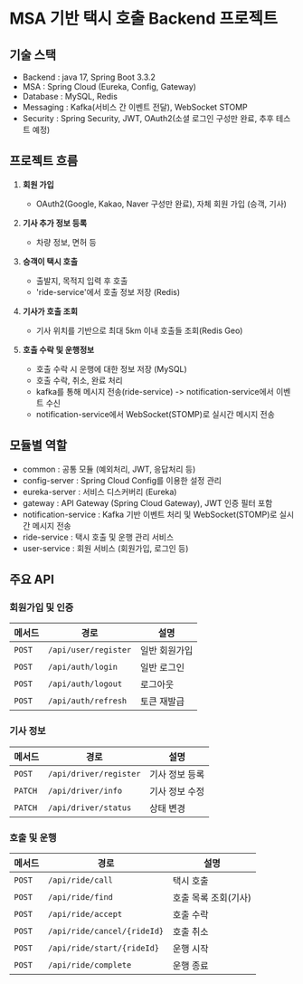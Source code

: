 # MSA 기반 택시 호출 Backend 프로젝트
## 기술 스택
- Backend : java 17, Spring Boot 3.3.2
- MSA : Spring Cloud (Eureka, Config, Gateway)
- Database : MySQL, Redis
- Messaging : Kafka(서비스 간 이벤트 전달), WebSocket STOMP
- Security : Spring Security, JWT, OAuth2(소셜 로그인 구성만 완료, 추후 테스트 예정)


## 프로젝트 흐름
1. **회원 가입**
   - OAuth2(Google, Kakao, Naver 구성만 완료), 자체 회원 가입 (승객, 기사)

2. **기사 추가 정보 등록**
   - 차량 정보, 면허 등

3. **승객이 택시 호출**
   - 출발지, 목적지 입력 후 호출
   - 'ride-service'에서 호출 정보 저장 (Redis)

4. **기사가 호출 조회**
   - 기사 위치를 기반으로 최대 5km 이내 호출들 조회(Redis Geo)

5. **호출 수락 및 운행정보**
   - 호출 수락 시 운행에 대한 정보 저장 (MySQL)
   - 호출 수락, 취소, 완료 처리
   - kafka를 통해 메시지 전송(ride-service) -> notification-service에서 이벤트 수신
   - notification-service에서 WebSocket(STOMP)로 실시간 메시지 전송


## 모듈별 역할
- common : 공통 모듈 (예외처리, JWT, 응답처리 등)
- config-server : Spring Cloud Config를 이용한 설정 관리
- eureka-server : 서비스 디스커버리 (Eureka)
- gateway : API Gateway (Spring Cloud Gateway), JWT 인증 필터 포함
- notification-service : Kafka 기반 이벤트 처리 및 WebSocket(STOMP)로 실시간 메시지 전송
- ride-service : 택시 호출 및 운행 관리 서비스
- user-service : 회원 서비스 (회원가입, 로그인 등)


## 주요 API
### 회원가입 및 인증
| 메서드   | 경로 | 설명      |
|-------|------|---------|
| `POST` | `/api/user/register` | 일반 회원가입 |
| `POST` | `/api/auth/login` | 일반 로그인  |
| `POST` | `/api/auth/logout` | 로그아웃    |
| `POST` | `/api/auth/refresh` | 토큰 재발급 |

### 기사 정보
| 메서드     | 경로                     | 설명       |
|---------|------------------------|----------|
| `POST`  | `/api/driver/register` | 기사 정보 등록 |
| `PATCH` | `/api/driver/info`     | 기사 정보 수정 |
| `PATCH` | `/api/driver/status`   | 상태 변경    |

### 호출 및 운행
| 메서드   | 경로                            | 설명           |
|-------|-------------------------------|--------------|
| `POST` | `/api/ride/call`              | 택시 호출        |
| `POST` | `/api/ride/find`              | 호출 목록 조회(기사) |
| `POST` | `/api/ride/accept`            | 호출 수락        |
| `POST` | `/api/ride/cancel/{rideId}` | 호출 취소        |
| `POST` | `/api/ride/start/{rideId}` | 운행 시작        |
| `POST` | `/api/ride/complete` | 운행 종료        |